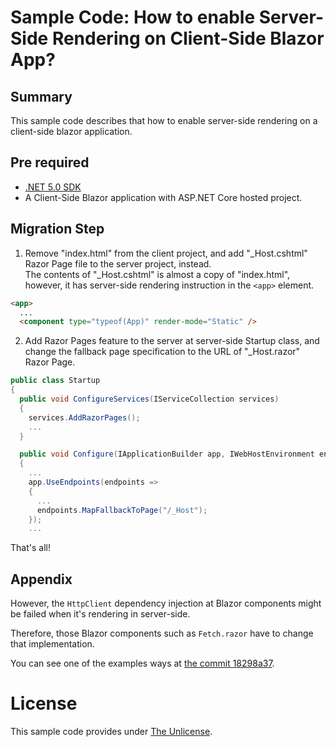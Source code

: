 # Sample Code: How to enable Server-Side Rendering on Client-Side Blazor App?

## Summary

This sample code describes that how to enable server-side rendering on a client-side blazor application.

## Pre required

- [.NET 5.0 SDK](https://dotnet.microsoft.com/download/dotnet/5.0)
- A Client-Side Blazor application with ASP.NET Core hosted project.

## Migration Step

1. Remove "index.html" from the client project, and add "_Host.cshtml" Razor Page file to the server project, instead.  
The contents of "_Host.cshtml" is almost a copy of "index.html", however, it has server-side rendering instruction in the `<app>` element.

```html
<app>
  ...
  <component type="typeof(App)" render-mode="Static" />
```

2. Add Razor Pages feature to the server at server-side Startup class, and change the fallback page specification to the URL of "_Host.razor" Razor Page.

```csharp
public class Startup
{
  public void ConfigureServices(IServiceCollection services)
  {
    services.AddRazorPages();
    ...
  }

  public void Configure(IApplicationBuilder app, IWebHostEnvironment env)
  {
    ...
    app.UseEndpoints(endpoints =>
    {
      ...
      endpoints.MapFallbackToPage("/_Host");
    });
    ...
```

That's all!

## Appendix

However, the `HttpClient` dependency injection at Blazor components might be failed when it's rendering in server-side.

Therefore, those Blazor components such as `Fetch.razor` have to change that implementation.

You can see one of the examples ways at [the commit 18298a37](https://github.com/sample-by-jsakamoto/Blazor-ClientSideBlazorSSR/commit/18298a37fe85c274431fba83d0b2127f7265ff6a).


# License

This sample code provides under [The Unlicense](LICENSE).